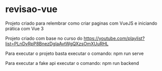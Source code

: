 # revisao-vue
Projeto criado para relembrar como criar paginas com VueJS e iniciando prática com Vue 3

Projeto criado com base no curso do https://youtube.com/playlist?list=PLnDvRpP8BnezDglaAvtWgQXzsOmXUuRHL

Para executar o projeto basta executar o comando:
 npm run serve
 
 Para executar a fake api executar o comando:
 npm run backend
